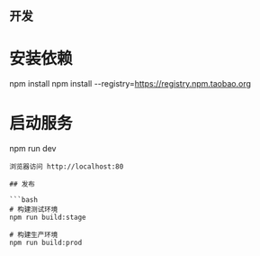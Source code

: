 ## 开发

# 安装依赖
npm install
npm install --registry=https://registry.npm.taobao.org

# 启动服务
npm run dev
```
浏览器访问 http://localhost:80

## 发布

```bash
# 构建测试环境
npm run build:stage

# 构建生产环境
npm run build:prod
```